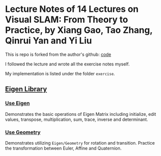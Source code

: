 # Lecture Notes of 14 Lectures on Visual SLAM:  From Theory to Practice, by Xiang Gao, Tao Zhang, Qinrui Yan and Yi Liu

This is repo is forked from the author's github: [code](https://github.com/gaoxiang12/slambook2)

I followed the lecture and wrote all the exercise notes myself.

My implementation is listed under the folder `exercise`.

## [Eigen Library](exercise/ch3_eigen)

### [Use Eigen](exercise/ch3_eigen/useEigen)

Demonstrates the basic operations of Eigen Matrix including initialize, edit values, transpose, multiplication, sum, trace, inverse and determinant.

### [Use Geometry](exercise/ch3_eigen/useGeometry)

Demonstrates utilizing `Eigen/Geometry` for rotation and transition.  Practice the transformation between Euler, Affine and Quaternion.



